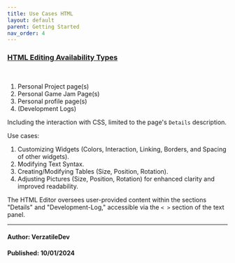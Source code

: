 ```yaml
---
title: Use Cases HTML
layout: default
parent: Getting Started
nav_order: 4
---
```


### <ins>HTML Editing Availability Types</ins>

<br>

1. Personal Project page(s)
2. Personal Game Jam Page(s)
3. Personal profile page(s)
4. (Development Logs)

Including the interaction with CSS, limited to the page's `Details` description.


Use cases:

1. Customizing Widgets (Colors, Interaction, Linking, Borders, and Spacing of other widgets).
2. Modifying Text Syntax.
3. Creating/Modifying Tables (Size, Position, Rotation).
4. Adjusting Pictures (Size, Position, Rotation) for enhanced clarity and improved readability.

The HTML Editor oversees user-provided content within the sections "Details" and "Development-Log," accessible via the `< >` section of the text panel. 


---

#### Author: VerzatileDev
#### Published: 10/01/2024
